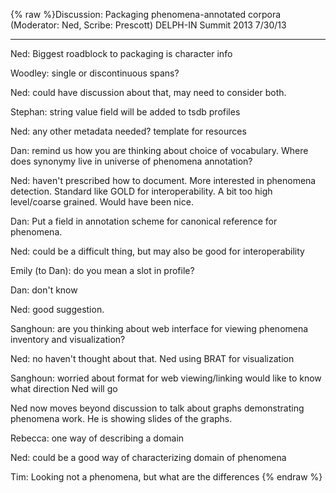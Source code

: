 {% raw %}Discussion: Packaging phenomena-annotated corpora (Moderator: Ned,
Scribe: Prescott) DELPH-IN Summit 2013 7/30/13

* * *

Ned: Biggest roadblock to packaging is character info

Woodley: single or discontinuous spans?

Ned: could have discussion about that, may need to consider both.

Stephan: string value field will be added to tsdb profiles

Ned: any other metadata needed? template for resources

Dan: remind us how you are thinking about choice of vocabulary. Where
does synonymy live in universe of phenomena annotation?

Ned: haven't prescribed how to document. More interested in phenomena
detection. Standard like GOLD for interoperability. A bit too high
level/coarse grained. Would have been nice.

Dan: Put a field in annotation scheme for canonical reference for
phenomena.

Ned: could be a difficult thing, but may also be good for
interoperability

Emily (to Dan): do you mean a slot in profile?

Dan: don't know

Ned: good suggestion.

Sanghoun: are you thinking about web interface for viewing phenomena
inventory and visualization?

Ned: no haven't thought about that. Ned using BRAT for visualization

Sanghoun: worried about format for web viewing/linking would like to
know what direction Ned will go

Ned now moves beyond discussion to talk about graphs demonstrating
phenomena work. He is showing slides of the graphs.

Rebecca: one way of describing a domain

Ned: could be a good way of characterizing domain of phenomena

Tim: Looking not a phenomena, but what are the differences
<update date omitted for speed>{% endraw %}